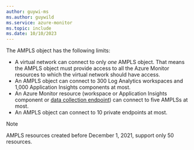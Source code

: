 ```yaml
---
author: guywi-ms
ms.author: guywild
ms.service: azure-monitor
ms.topic: include
ms.date: 10/10/2023
---
```


The AMPLS object has the following limits:
* A virtual network can connect to only *one* AMPLS object. That means the AMPLS object must provide access to all the Azure Monitor resources to which the virtual network should have access.
* An AMPLS object can connect to 300 Log Analytics workspaces and 1,000 Application Insights components at most.
* An Azure Monitor resource (workspace or Application Insights component or [data collection endpoint](../essentials/data-collection-endpoint-overview.md)) can connect to five AMPLSs at most.
* An AMPLS object can connect to 10 private endpoints at most.

> [!NOTE]
> AMPLS resources created before December 1, 2021, support only 50 resources.